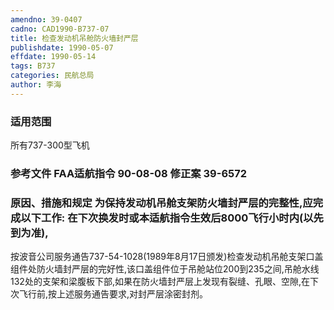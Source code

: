 ```yaml
---
amendno: 39-0407
cadno: CAD1990-B737-07
title: 检查发动机吊舱防火墙封严层
publishdate: 1990-05-07
effdate: 1990-05-14
tags: B737
categories: 民航总局
author: 李海
---
```


### 适用范围 
所有737-300型飞机

<!--more-->
### 参考文件    FAA适航指令 90-08-08 修正案 39-6572 

### 原因、措施和规定     为保持发动机吊舱支架防火墙封严层的完整性,应完成以下工作: 在下次换发时或本适航指令生效后8000飞行小时内(以先到为准),
按波音公司服务通告737-54-1028(1989年8月17日颁发)检查发动机吊舱支架口盖组件处防火墙封严层的完好性,该口盖组件位于吊舱站位200到235之间,吊舱水线132处的支架和梁腹板下部,如果在防火墙封严层上发现有裂缝、孔眼、空隙,在下次飞行前,按上述服务通告要求,对封严层涂密封剂。
